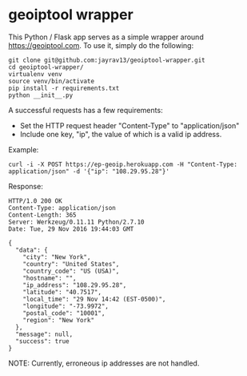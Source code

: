 # geoiptool wrapper

This Python / Flask app serves as a simple wrapper around https://geoiptool.com. To use it, simply do the following:

```
git clone git@github.com:jayrav13/geoiptool-wrapper.git
cd geoiptool-wrapper/
virtualenv venv
source venv/bin/activate
pip install -r requirements.txt
python __init__.py
```

A successful requests has a few requirements:

- Set the HTTP request header "Content-Type" to "application/json"
- Include one key, "ip", the value of which is a valid ip address.

Example:

```
curl -i -X POST https://ep-geoip.herokuapp.com -H "Content-Type: application/json" -d '{"ip": "108.29.95.28"}'
```

Response:

```
HTTP/1.0 200 OK
Content-Type: application/json
Content-Length: 365
Server: Werkzeug/0.11.11 Python/2.7.10
Date: Tue, 29 Nov 2016 19:44:03 GMT

{
  "data": {
    "city": "New York",
    "country": "United States",
    "country_code": "US (USA)",
    "hostname": "",
    "ip_address": "108.29.95.28",
    "latitude": "40.7517",
    "local_time": "29 Nov 14:42 (EST-0500)",
    "longitude": "-73.9972",
    "postal_code": "10001",
    "region": "New York"
  },
  "message": null,
  "success": true
}
```

NOTE: Currently, erroneous ip addresses are not handled.

